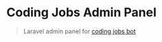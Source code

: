 # Coding Jobs Admin Panel
> Laravel admin panel for <a href="https://twitter.com/coding_jobs_ke">coding jobs bot</a>
